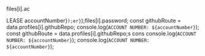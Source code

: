 files[i].ac


LEASE
accountNumber}`);er}`);files[i].password;
        const githubRoute = data.profiles[i].githubRepo;
        console.log(`ACCOUNT NUMBER: ${accountNumber}`);
        const githubRoute = data.profiles[i].githubRepo;s cons
        console.log(`ACCOUNT NUMBER: ${accountNumber}`);
        console.log(`ACCOUNT NUMBER: ${accountNumber}`);
